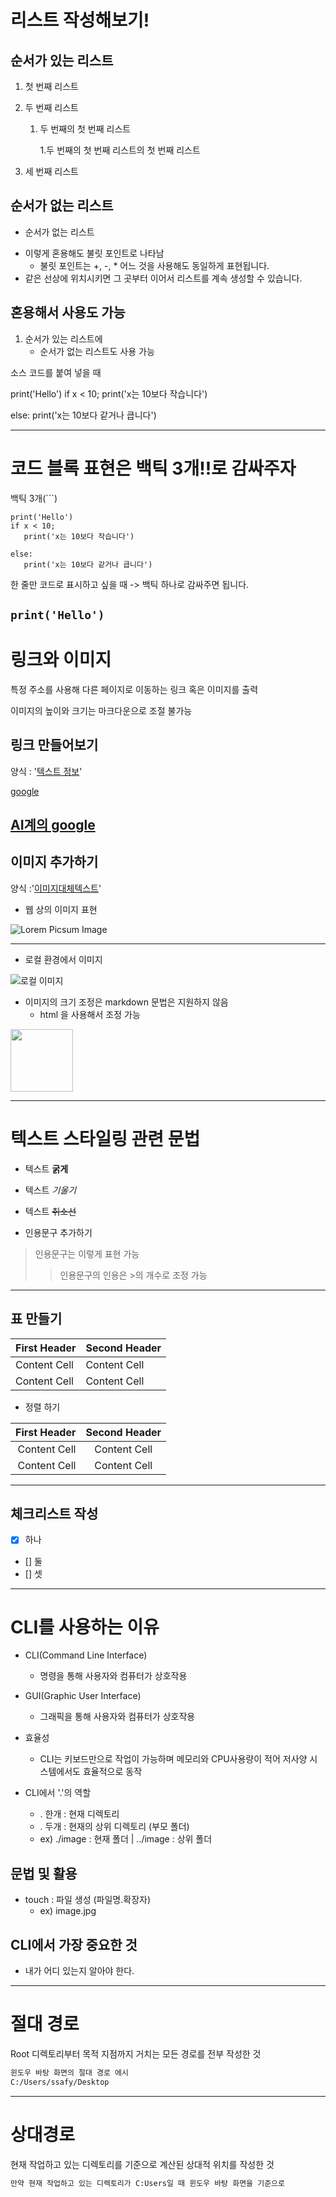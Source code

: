 # 리스트 작성해보기!

## 순서가 있는 리스트

1. 첫 번째 리스트
2. 두 번째 리스트
   1. 두 번째의 첫 번째 리스트
      
        1.두 번째의 첫 번째 리스트의 첫 번째 리스트

3. 세 번째 리스트

## 순서가 없는 리스트

- 순서가 없는 리스트
* 이렇게 혼용해도 불릿 포인트로 나타남
   + 불릿 포인트는 +, -, * 어느 것을 사용해도 동일하게 표현됩니다.
* 같은 선상에 위치시키면 그 곳부터 이어서 리스트를 계속 생성할 수 있습니다.

## 혼용해서 사용도 가능

1. 순서가 있는 리스트에
   * 순서가 없는 리스트도 사용 가능

소스 코드를 붙여 넣을 때

print('Hello')
if x < 10;
   print('x는 10보다 작습니다')

else:
   print('x는 10보다 같거나 큽니다')

--- 

# 코드 블록 표현은 백틱 3개!!로 감싸주자  

백틱 3개(```)

```
print('Hello')
if x < 10;
   print('x는 10보다 작습니다')

else:
   print('x는 10보다 같거나 큽니다')
```
한 줄만 코드로 표시하고 싶을 때
-> 백틱 하나로 감싸주면 됩니다.

`print('Hello')`
---

# 링크와 이미지
특정 주소를 사용해 다른 페이지로 이동하는 링크 혹은 이미지를 출력

이미지의 높이와 크기는 마크다운으로 조절 불가능

## 링크 만들어보기

양식 : '[텍스트 정보](링크)'

[google](https://google.com)

[AI계의 google](https://www.perplexity.ai/)
---
## 이미지 추가하기

양식 :'[이미지대체텍스트](이미지주소)'

* 웹 상의 이미지 표현

![Lorem Picsum Image](https://picsum.photos/200/300)

---

* 로컬 환경에서 이미지

![로컬 이미지](./img.jpg)

* 이미지의 크기 조정은 markdown 문법은 지원하지 않음
   * html 을 사용해서 조정 가능

<img src="0711_Day2/img.jpg" width="100">

---

# 텍스트 스타일링 관련 문법

* 텍스트 **굵게**

* 텍스트 *기울기*

* 텍스트 ~~취소선~~ 

* 인용문구 추가하기
 > 인용문구는 이렇게 표현 가능
 >>인용문구의 인용은 >의 개수로 조정 가능

 ---
 ## 표 만들기
 | First Header  | Second Header |
| ------------- | ------------- |
| Content Cell  | Content Cell  |
| Content Cell  | Content Cell  |

* 정렬 하기

| First Header  | Second Header |
|---: | :---: |
| Content Cell  | Content Cell  |
| Content Cell  | Content Cell  |

---

## 체크리스트 작성

- [x] 하나
- [] 둘
- [] 셋

---

# CLI를 사용하는 이유

* CLI(Command Line Interface)
   * 명령을 통해 사용자와 컴퓨터가 상호작용

* GUI(Graphic User Interface)
   * 그래픽을 통해 사용자와 컴퓨터가 상호작용

* 효율성
   * CLI는 키보드만으로 작업이 가능하며 메모리와 CPU사용량이 적어 저사양 시스템에서도 효율적으로 동작

* CLI에서 '.'의 역할
   * . 한개 : 현재 디렉토리
   * . 두개 : 현재의 상위 디렉토리 (부모 폴더)
   * ex) ./image : 현재 폴더 | ../image : 상위 폴더

## 문법 및 활용

* touch : 파일 생성 (파일명.확장자)
   * ex) image.jpg

## CLI에서 가장 중요한 것

* 내가 어디 있는지 알아야 한다.
---

# 절대 경로
Root 디렉토리부터 목적 지점까지 거치는 모든 경로를 전부 작성한 것
```Bash
윈도우 바탕 화면의 절대 경로 에시
C:/Users/ssafy/Desktop
```
---
# 상대경로
현재 작업하고 있는 디렉토리를 기준으로 계산된 상대적 위치를 작성한 것
```Bash
만약 현재 작업하고 있는 디렉토리가 C:Users일 때 윈도우 바탕 화면을 기준으로  
```